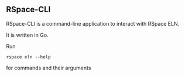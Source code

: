 ## RSpace-CLI

RSpace-CLI is a command-line application to interact with RSpace ELN.

It is written in Go.

Run

    rspace eln --help

for commands and their arguments
